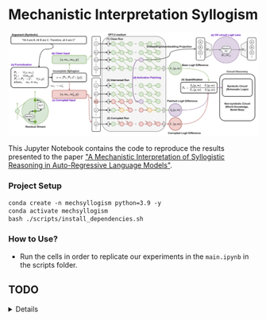 # Mechanistic Interpretation Syllogism

![](imgs/pipeline.png)

This Jupyter Notebook contains the code to reproduce the results presented to the paper ["A Mechanistic Interpretation of Syllogistic Reasoning in Auto-Regressive Language Models"](https://arxiv.org/abs/2408.08590).

### Project Setup
```
conda create -n mechsyllogism python=3.9 -y
conda activate mechsyllogism
bash ./scripts/install_dependencies.sh

```

### How to Use?
- Run the cells in order to replicate our experiments in the `main.ipynb` in the scripts folder.


## TODO
<details>
</details>
